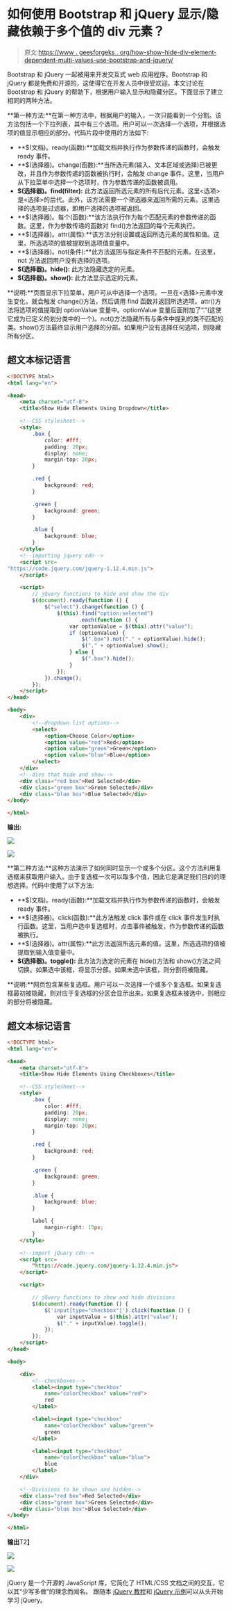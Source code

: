 # 如何使用 Bootstrap 和 jQuery 显示/隐藏依赖于多个值的 div 元素？

> 原文:[https://www . geesforgeks . org/how-show-hide-div-element-dependent-multi-values-use-bootstrap-and-jquery/](https://www.geeksforgeeks.org/how-to-show-hide-div-element-depending-multiple-values-using-bootstrap-and-jquery/)

Bootstrap 和 jQuery 一起被用来开发交互式 web 应用程序。Bootstrap 和 jQuery 都是免费和开源的，这使得它在开发人员中很受欢迎。本文讨论在 Bootstrap 和 jQuery 的帮助下，根据用户输入显示和隐藏分区。下面显示了建立相同的两种方法。

**第一种方法:**在第一种方法中，根据用户的输入，一次只能看到一个分割。该方法包括一个下拉列表，其中有三个选项。用户可以一次选择一个选项，并根据选项的值显示相应的部分。代码片段中使用的方法如下:

*   **$(文档)。ready(函数):**加载文档并执行作为参数传递的函数时，会触发 ready 事件。
*   **$(选择器)。change(函数):**当所选元素(输入、文本区域或选择)已被更改，并且作为参数传递的函数被执行时，会触发 change 事件。这里，当用户从下拉菜单中选择一个选项时，作为参数传递的函数被调用。
*   **$(选择器)。find(filter):** 此方法返回所选元素的所有后代元素。这里<选项>是<选择>的后代。此外，该方法需要一个筛选器来返回所需的元素。这里选择的选项是过滤器，即用户选择的选项被返回。
*   **$(选择器)。每个(函数):**该方法执行作为每个匹配元素的参数传递的函数。这里，作为参数传递的函数对 find()方法返回的每个元素执行。
*   **$(选择器)。attr(属性):**该方法分别设置或返回所选元素的属性和值。这里，所选选项的值被提取到选项值变量中。
*   **$(选择器)。not(条件):**此方法返回与指定条件不匹配的元素。在这里，not 方法返回用户没有选择的选项。
*   **$(选择器)。hide():** 此方法隐藏选定的元素。
*   **$(选择器)。show():** 此方法显示选定的元素。

**说明:**页面显示下拉菜单，用户可从中选择一个选项。一旦在<选择>元素中发生变化，就会触发 change()方法，然后调用 find 函数并返回所选选项。attr()方法将选项的值提取到 optionValue 变量中。optionValue 变量后面附加了“.”(这使它成为已定义的划分类中的一个)。not()方法隐藏所有与条件中提到的类不匹配的类。show()方法最终显示用户选择的分部。如果用户没有选择任何选项，则隐藏所有分区。

## 超文本标记语言

```html
<!DOCTYPE html>
<html lang="en">

<head>
    <meta charset="utf-8">
    <title>Show Hide Elements Using Dropdown</title>

    <!--CSS stylesheet-->
    <style>
        .box {
            color: #fff;
            padding: 20px;
            display: none;
            margin-top: 20px;
        }

        .red {
            background: red;
        }

        .green {
            background: green;
        }

        .blue {
            background: blue;
        }
    </style>
    <!--importing jquery cdn-->
    <script src=
"https://code.jquery.com/jquery-1.12.4.min.js">
    </script>

    <script>
        // jQuery functions to hide and show the div
        $(document).ready(function () {
            $("select").change(function () {
                $(this).find("option:selected")
                       .each(function () {
                    var optionValue = $(this).attr("value");
                    if (optionValue) {
                        $(".box").not("." + optionValue).hide();
                        $("." + optionValue).show();
                    } else {
                        $(".box").hide();
                    }
                });
            }).change();
        });
    </script>
</head>

<body>
    <div>
        <!--dropdown list options-->
        <select>
            <option>Choose Color</option>
            <option value="red">Red</option>
            <option value="green">Green</option>
            <option value="blue">Blue</option>
        </select>
    </div>
    <!--divs that hide and show-->
    <div class="red box">Red Selected</div>
    <div class="green box">Green Selected</div>
    <div class="blue box">Blue Selected</div>
</body>

</html>
```

**输出:**

![](img/3e98bd47ef7d9ef8f0acfbaee0d93c32.png)

![](img/97931ec7a74d46b2a70fa664cc97afb9.png)

**第二种方法:**这种方法演示了如何同时显示一个或多个分区。这个方法利用复选框来获取用户输入。由于复选框一次可以取多个值，因此它是满足我们目的的理想选择。代码中使用了以下方法:

*   **$(文档)。ready(函数):**加载文档并执行作为参数传递的函数时，会触发 ready 事件。
*   **$(选择器)。click(函数):**此方法触发 click 事件或在 click 事件发生时执行函数。这里，当用户选中复选框时，点击事件被触发，作为参数传递的函数被执行。
*   **$(选择器)。attr(属性):**此方法返回所选元素的值。这里，所选选项的值被提取到输入值变量中。
*   **$(选择器)。toggle():** 此方法为选定的元素在 hide()方法和 show()方法之间切换。如果选中该框，将显示分部。如果未选中该框，则分割将被隐藏。

**说明:**网页包含某些复选框。用户可以一次选择一个或多个复选框。如果复选框最初被隐藏，则对应于复选框的分区会显示出来。如果复选框未被选中，则相应的部分将被隐藏。

## 超文本标记语言

```html
<!DOCTYPE html>
<html lang="en">

<head>
    <meta charset="utf-8">
    <title>Show Hide Elements Using Checkboxes</title>

    <!--CSS stylesheet-->
    <style>
        .box {
            color: #fff;
            padding: 20px;
            display: none;
            margin-top: 20px;
        }

        .red {
            background: red;
        }

        .green {
            background: green;
        }

        .blue {
            background: blue;
        }

        label {
            margin-right: 15px;
        }
    </style>

    <!--import jQuery cdn-->
    <script src=
        "https://code.jquery.com/jquery-1.12.4.min.js">
    </script>

    <script>

        // jQuery functions to show and hide divisions
        $(document).ready(function () {
            $('input[type="checkbox"]').click(function () {
                var inputValue = $(this).attr("value");
                $("." + inputValue).toggle();
            });
        });
    </script>
</head>

<body>

    <div>
        <!--checkboxes-->
        <label><input type="checkbox" 
            name="colorCheckbox" value="red">
            red
        </label>

        <label><input type="checkbox" 
            name="colorCheckbox" value="green"> 
            green
        </label>

        <label><input type="checkbox" 
            name="colorCheckbox" value="blue"> 
            blue
        </label>
    </div>

    <!--Divisions to be shown and hidden-->
    <div class="red box">Red Selected</div>
    <div class="green box">Green Selected</div>
    <div class="blue box">Blue Selected</div>
</body>

</html>
```

**输出**T2】

![](img/a9c1d6d9566ee8d15c81aa29a51a6b8d.png)

![](img/3894838d6f6c7e5403aca054aa572e92.png)

jQuery 是一个开源的 JavaScript 库，它简化了 HTML/CSS 文档之间的交互，它以其“少写多做”的理念而闻名。
跟随本 [jQuery 教程](https://www.geeksforgeeks.org/jquery-tutorials/)和 [jQuery 示例](https://www.geeksforgeeks.org/jquery-examples/)可以从头开始学习 jQuery。